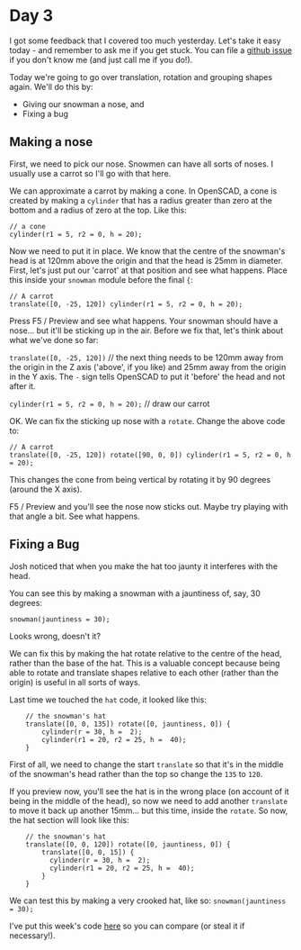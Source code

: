# Day 3
I got some feedback that I covered too much yesterday.  Let's take it easy today - and remember to ask me if you get stuck. You can file a [github issue](https://github.com/HackyChristmas/HackyChristmas.github.io/issues) if you don't know me (and just call me if you do!).


Today we're going to go over translation, rotation and grouping shapes again. We'll do this by:
 - Giving our snowman a nose, and
 - Fixing a bug

## Making a nose

First, we need to pick our nose. Snowmen can have all sorts of noses. I usually use a carrot so I'll go with that here.

We can approximate a carrot by making a cone. In OpenSCAD, a cone is created by making a `cylinder` that has a radius greater than zero at the bottom and a radius of zero at the top. Like this:

``` OpenSCAD
// a cone
cylinder(r1 = 5, r2 = 0, h = 20);
```

Now we need to put it in place. We know that the centre of the snowman's head is at 120mm above the origin and that the head is 25mm in diameter. First, let's just put our 'carrot' at that position and see what happens. Place this inside your `snowman` module before the final `{`:

```OpenSCAD
// A carrot
translate([0, -25, 120]) cylinder(r1 = 5, r2 = 0, h = 20);
```

Press F5 / Preview and see what happens. Your snowman should have a nose... but it'll be sticking up in the air. Before we fix that, let's think about what we've done so far:

`translate([0, -25, 120])` // the next thing needs to be 120mm away from the origin in the Z axis ('above', if you like) and 25mm away from the origin in the Y axis. The `-` sign tells OpenSCAD to put it 'before' the head and not after it.

`cylinder(r1 = 5, r2 = 0, h = 20);` // draw our carrot

OK. We can fix the sticking up nose with a `rotate`. Change the above code to:

```OpenSCAD
// A carrot
translate([0, -25, 120]) rotate([90, 0, 0]) cylinder(r1 = 5, r2 = 0, h = 20);
```

This changes the cone from being vertical by rotating it by 90 degrees (around the X axis).

F5 / Preview and you'll see the nose now sticks out. Maybe try playing with that angle a bit. See what happens.

## Fixing a Bug
Josh noticed that when you make the hat too jaunty it interferes with the head.

You can see this by making a snowman with a jauntiness of, say, 30 degrees:

`snowman(jauntiness = 30);`


Looks wrong, doesn't it?

We can fix this by making the hat rotate relative to the centre of the head, rather than the base of the hat. This is a valuable concept because being able to rotate and translate shapes relative to each other (rather than the origin) is useful in all sorts of ways.

Last time we touched the `hat` code, it looked like this:

```OpenSCAD
    // the snowman's hat
    translate([0, 0, 135]) rotate([0, jauntiness, 0]) {
        cylinder(r = 30, h =  2);
        cylinder(r1 = 20, r2 = 25, h =  40);
    }
```

First of all, we need to change the start `translate` so that it's in the middle of the snowman's head rather than the top so change the `135` to `120`.

If you preview now, you'll see the hat is in the wrong place (on account of it being in the middle of the head), so now we need to add another `translate` to move it back up another 15mm... but this time, inside the `rotate`. So now, the hat section will look like this:

```OpenSCAD
    // the snowman's hat
    translate([0, 0, 120]) rotate([0, jauntiness, 0]) {
        translate([0, 0, 15]) {
          cylinder(r = 30, h =  2);
          cylinder(r1 = 20, r2 = 25, h =  40);
        }
    }
```

We can test this by making a very crooked hat, like so: `snowman(jauntiness = 30);`

I've put this week's code [here](snowman.scad) so you can compare (or steal it if necessary!).
